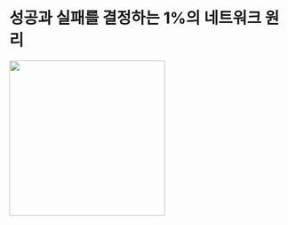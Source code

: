 # 성공과 실패를 결정하는 1%의 네트워크 원리
<img width="280" src="https://github.com/user-attachments/assets/4e2d234a-6c03-4a5b-9c66-e8b969624379" />
